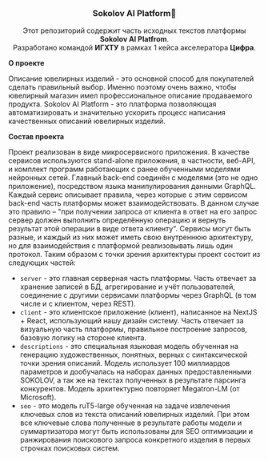 <br />
<div align="center">
  <h3 align="center">Sokolov AI Platform💍</h3>
  <p align="center">
    Этот репозиторий содержит часть исходных текстов платформы <strong>Sokolov AI Platfrom</strong>.
    <br/>
    Разработано командой <strong>ИГХТУ</strong> в рамках 1 кейса акселератора <strong>Цифра</strong>.
    <br/>
  </p>
</div>

**О проекте**

Описание ювелирных изделий - это основной способ для покупателей сделать правильный выбор. Именно поэтому очень важно, чтобы ювелирный магазин имел профессиональное описание продаваемого продукта. Sokolov AI Platform - это платформа позволяющая автоматизировать и значительно ускорить процесс написания качественных описаний ювелирных изделий.

**Состав проекта**

Проект реализован в виде микросервисного приложения. В качестве сервисов используются stand-alone приложения, в частности, веб-API, и комплект программ работающих с ранее обученными моделями нейронных сетей. Главный back-end соединён с моделями (это не одно приложение), посредством языка манипулирования данными GraphQL. Каждый сервис описывает правила, через которые с этим сервисом back-end часть платформы может взаимодействовать. В данном случае это правило – "при получении запроса от клиента в ответ на его запрос сервер должен выполнить определённую операцию и вернуть результат этой операции в виде ответа клиенту". Сервисы могут быть разные, и каждый из них может иметь свою внутреннюю архитектуру, но для взаимодействия с платформой реализовывать лишь один протокол. Таким образом с точки зрения архитектуры проект состоит из следующих частей:
 - `server` - это главная серверная часть платформы. Часть отвечает за хранение записей в БД, агрегирование и учёт пользователей, соединение с другими сервисами платформы через GraphQL (в том числе и с клиентом, через REST).
 - `client` - это клиентское приложение (клиент), написанное на NextJS + React, использующий нашу дизайн систему. Часть отвечает за визуальную часть платформы, правильное построение запросов, базовую логику на стороне клиента. 
 - `descriptions` - это специальная языковая модель обученная на генерацию художественных, понятных, верных с синтаксической точки зрения описаний. Модель использует 100 миллиардов параметров и дообучалась на наборах данных предоставленными SOKOLOV, а так же на текстах полученных в результате парсинга конкурентов. Модель архитектурно повторяет Megatron-LM (от Microsoft).
 - `seo` - это модель ruT5-large обученная на задаче извлечения ключевых слов из текста описаний ювелирных изделий. При этом все ключевые слова полученные в результате работы модели и суммартизатора могут быть использованы для SEO оптимизации и ранжирования поискового запроса конкретного изделия в первых строчках поисковых систем. 